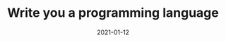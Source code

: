 ---
title: Write you a programming language
icon: github
date: 2021-01-12
description: >
  List of small programming languages that you can implement in a relatively small amount of time for educational purposes
  <br><br>
  <img src="https://img.shields.io/badge/unmaitained-4C1D95" alt="unmaitained" class="inline mr-2">
  <img src="https://img.shields.io/github/stars/stereobooster/write-you-a-programming-language" alt="GitHub Repo stars" class="inline mr-2">
tags: [programming, computer-science]
externalUrl: https://github.com/stereobooster/write-you-a-programming-language
---